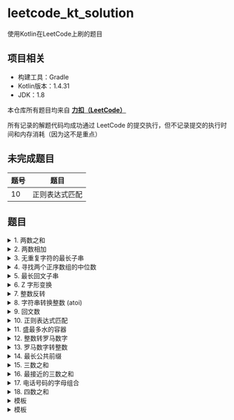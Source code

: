 # leetcode_kt_solution
 使用Kotlin在LeetCode上刷的题目

## 项目相关

- 构建工具：Gradle
- Kotlin版本：1.4.31
- JDK：1.8

本仓库所有题目均来自 **[力扣（LeetCode）](https://leetcode-cn.com/problemset/all/)**

所有记录的解题代码均成功通过 LeetCode 的提交执行，但不记录提交的执行时间和内存消耗（因为这不是重点）

## 未完成题目

| 题号 | 题目 |
| -- | -- |
| 10 | 正则表达式匹配 |

## 题目

<details>
<summary>1. 两数之和</summary>

### 两数之和

给定一个整数数组 `nums` 和一个整数目标值 `target`，请你在该数组中找出 **和为目标值** 的那 **两个** 整数，并返回它们的数组下标。

你可以假设每种输入只会对应一个答案。但是，数组中同一个元素不能使用两遍。

你可以按任意顺序返回答案。

- 难度：简单
- 链接：https://leetcode-cn.com/problems/two-sum

```Kotlin
class Solution1 {
    /**
     * 使用哈希表的 key 来进行匹配，时间复杂度 O(n)
     */
    fun twoSum(nums: IntArray, target: Int): IntArray {
        val hashMap = HashMap<Int, Int>()
        for ((index, num) in nums.withIndex()) {
            val get = hashMap[target - num]
            if (get != null) {
                return intArrayOf(get, index)
            }
            hashMap[num] = index
        }
        return intArrayOf()
    }
}
```
</details>

<details>
<summary>2. 两数相加</summary>

### 两数相加

给你两个 **非空** 的链表，表示两个非负的整数。它们每位数字都是按照 **逆序** 的方式存储的，并且每个节点只能存储 **一位** 数字。

请你将两个数相加，并以相同形式返回一个表示和的链表。

你可以假设除了数字 0 之外，这两个数都不会以 0 开头。

- 难度：中等
- 链接：https://leetcode-cn.com/problems/add-two-numbers

```Kotlin
class Solution2 {
    fun addTwoNumbers(l1: ListNode?, l2: ListNode?): ListNode? {
        var node1 = l1
        var node2 = l2
        var sum: Int
        var carry = 0
        val l3 = ListNode(0)
        var now: ListNode? = null
        while (node1 != null || node2 != null || carry == 1) {
            sum = (node1?.`val` ?: 0) + (node2?.`val` ?: 0) + carry
            carry = sum / 10
            now = if (now == null) {
                l3.also {  l3.`val` = sum  % 10 }
            } else {
                ListNode(sum % 10).also { now!!.next = it }
            }
            node1 = node1?.next
            node2 = node2?.next
        }
        return l3
    }
}
```
</details>

<details>
<summary>3. 无重复字符的最长子串</summary>

### 无重复字符的最长子串

给定一个字符串，请你找出其中不含有重复字符的 **最长子串** 的长度。

- 难度：中等
- 链接：https://leetcode-cn.com/problems/longest-substring-without-repeating-characters

```Kotlin
class Solution3 {
    /**
     * 滑动窗口，只需遍历一次，时间复杂度 O(n)
     */
    fun lengthOfLongestSubstring(s: String): Int {
        var max = 0
        var continuous = ""
        for (c in s) {
            val index = continuous.indexOf(c)
            continuous = (if (index != -1) continuous.substring(index + 1) else continuous) + c
            max = if (continuous.length > max) continuous.length else max
        }
        return max
    }
}
```
</details>

<details>
<summary>4. 寻找两个正序数组的中位数</summary>

### 寻找两个正序数组的中位数

给定两个大小分别为 `m` 和 `n` 的正序（从小到大）数组 `nums1` 和 `nums2`。请你找出并返回这两个正序数组的 **中位数**。

- 难度：困难
- 链接：https://leetcode-cn.com/problems/median-of-two-sorted-arrays

```Kotlin
class Solution4 {
    /**
     * 更好的解题思路请查看官方解题
     * https://leetcode-cn.com/problems/median-of-two-sorted-arrays/solution/xun-zhao-liang-ge-you-xu-shu-zu-de-zhong-wei-s-114/
     */
    fun findMedianSortedArrays(nums1: IntArray, nums2: IntArray): Double {
        val length = nums1.size + nums2.size
        var middle = 0
        var middlePre = 0
        var index1 = 0
        var index2 = 0
        var index = 0
        while (index <= length / 2) {
            middlePre = middle
            if (index1 <= nums1.size - 1 && index2 <= nums2.size - 1) {
                if (nums1[index1] <= nums2[index2]) {
                    middle = nums1[index1]
                    index1++
                } else {
                    middle = nums2[index2]
                    index2++
                }
            } else if (index1 <= nums1.size - 1) {
                middle = nums1[index1]
                index1++
            } else if (index2 <= nums2.size - 1) {
                middle = nums2[index2]
                index2++
            }
            index++
        }
        if (length % 2 == 1) {
            middlePre = middle
        }
        return (middlePre + middle) / 2.0
    }
}
```
</details>

<details>
<summary>5. 最长回文子串</summary>

### 最长回文子串

给你一个字符串 `s`，找到 `s` 中最长的回文子串。

- 难度：中等
- 链接：https://leetcode-cn.com/problems/longest-palindromic-substring

```Kotlin
class Solution5 {
    /**
     * 中心扩展，时间复杂度：O(n^2), 空间复杂度 O(1)
     */
    fun longestPalindrome(s: String): String {
        var left = 0
        var right = 0
        var result = ""
        var leftExtend = left + 1
        var rightExtend = right - 1
        while (right < s.length) {
            while ((leftExtend > 0 && rightExtend < s.length - 1) && (s[leftExtend - 1] == s[rightExtend + 1])) {
                rightExtend++
                leftExtend--
            }
            if (result.length < rightExtend - leftExtend + 1) {
                result = s.slice(leftExtend..rightExtend)
            }
            if (left < right) {
                left++
            } else {
                right++
            }
            leftExtend = left + 1
            rightExtend = right - 1
        }
        return result
    }
}
```
</details>

<details>
<summary>6. Z 字形变换</summary>

### Z 字形变换

将一个给定字符串 `s` 根据给定的行数 `numRows` ，以从上往下、从左到右进行 Z 字形排列。

比如输入字符串为 `"PAYPALISHIRING"` 行数为 `3` 时，排列如下：

```Text
P   A   H   N
A P L S I I G
Y   I   R
```
之后，你的输出需要从左往右逐行读取，产生出一个新的字符串，比如：`"PAHNAPLSIIGYIR"`。

- 难度：中等
- 链接：https://leetcode-cn.com/problems/zigzag-conversion

```Kotlin
class Solution6 {
    fun convert(s: String, numRows: Int): String {
        val builderList = LinkedList<StringBuilder>()
        for (row in 0 until numRows) {
            builderList.add(row, StringBuilder())
        }
        var direction = true
        var index = 0
        for (c in s) {
            builderList[index].append(c)
            if (index + 1 < numRows && (direction || (!direction && index - 1 < 0))) {
                index++
                direction = true
            } else if (index - 1 >= 0) {
                index--
                direction = false
            }
        }
        val resultStringBuilder = StringBuilder();
        for (row in 0 until numRows) {
            resultStringBuilder.append(builderList[row].toString())
        }
        return resultStringBuilder.toString();
    }
}
```
</details>

<details>
<summary>7. 整数反转</summary>

### 整数反转

给你一个 32 位的有符号整数 `x` ，返回将 `x 中的数字部分反转后的结果。

如果反转后整数超过 32 位的有符号整数的范围 `[−2^31, 2^31− 1]` ，就返回 0。

**假设环境不允许存储 64 位整数（有符号或无符号）。**

- 难度：简单
- 链接：https://leetcode-cn.com/problems/reverse-integer

```Kotlin
class Solution7 {
    /**
     * Note：
     * 时间复杂度 O(n), O(1), n 为数字长度
     * Int.MAX_VALUE = 2^31 − 1 = 2147483647
     * Int.MIN_VALUE = −2^31 = -2147483648
     */
    fun reverse(x: Int): Int {
        var temp = x
        var revNum = 0
        var pop: Int
        while (temp != 0) {
            pop = temp % 10
            temp /= 10
            if (revNum > Int.MAX_VALUE / 10 || (revNum == Int.MAX_VALUE / 10 && pop > 7)) return 0
            if (revNum < Int.MIN_VALUE / 10 || (revNum == Int.MIN_VALUE / 10 && pop < -8)) return 0
            revNum = revNum * 10 + pop
        }
        return revNum
    }
}
```
</details>

<details>
<summary>8. 字符串转换整数 (atoi)</summary>

### 字符串转换整数 (atoi)

请你来实现一个`myAtoi(string s)` 函数，使其能将字符串转换成一个 32 位有符号整数（类似 C/C++ 中的 atoi 函数）。

函数 `myAtoi(string s)` 的算法如下：
- 读入字符串并丢弃无用的前导空格
- 检查下一个字符（假设还未到字符末尾）为正还是负号，读取该字符（如果有）。 确定最终结果是负数还是正数。 如果两者都不存在，则假定结果为正。
- 读入下一个字符，直到到达下一个非数字字符或到达输入的结尾。字符串的其余部分将被忽略。
- 将前面步骤读入的这些数字转换为整数（即，"123" -> 123， "0032" -> 32）。如果没有读入数字，则整数为 0 。必要时更改符号（从步骤 2 开始）。
- 如果整数数超过 32 位有符号整数范围 `[−2^31, 2^31− 1]` ，需要截断这个整数，使其保持在这个范围内。具体来说，小于 `−2^31` 的整数应该被固定为 `−2^31` ，大于` 2^31− 1` 的整数应该被固定为 `2^31− 1` 。
- 返回整数作为最终结果。

注意：
- 本题中的空白字符只包括空格字符 `' '` 。
- 除前导空格或数字后的其余字符串外，请勿忽略 任何其他字符。


- 难度：中等
- 链接：https://leetcode-cn.com/problems/string-to-integer-atoi

```Kotlin
/**
 * Note：
 * 时间复杂度 O(n), O(1), n 为字符串长度
 * Int.MAX_VALUE = 2^31 − 1 = 2147483647
 * Int.MIN_VALUE = −2^31 = -2147483648
 * readStatus:
 *     0 start
 *     1 signed
 *     2 number
 *     3 end
 */
fun myAtoi(s: String): Int {
    var readStatus = 0
    var readCharInStatus = 0
    var num = 0
    var signed = 1
    var read: Int
    for (c in s) {
        readCharInStatus = if (c == ' ') 0 else if (c in "+-") 1 else if (c in "1234567890") 2 else 3
        readStatus = when (readStatus) {
            1 -> if (readCharInStatus == 2) 2 else 3
            2 -> if (readCharInStatus != 2) 3 else 2
            else -> readCharInStatus
        }
        if (readStatus == 3) break
        if (readStatus == 1 && c == '-') signed = -1
        if (readStatus == 2) {
            read = (c.toInt() - '0'.toInt()) * signed
            if (num > Int.MAX_VALUE / 10 || (num == Int.MAX_VALUE / 10 && read > 7)) return Int.MAX_VALUE
            if (num < Int.MIN_VALUE / 10 || (num == Int.MIN_VALUE / 10 && read < -8)) return Int.MIN_VALUE
            num = num * 10 + read
        }
    }
    return num
}
```
</details>

<details>
<summary>9. 回文数</summary>

### 回文数

给你一个整数 `x` ，如果 `x` 是一个回文整数，返回 `true` ；否则，返回 `false` 。

回文数是指正序（从左向右）和倒序（从右向左）读都是一样的整数。例如，`121` 是回文，而 `123` 不是。

- 难度：
- 链接：https://leetcode-cn.com/problems/palindrome-number

```Kotlin
class Solution9 {
    fun isPalindrome(x: Int): Boolean {
        if (x < 0 || (x != 0 && x % 10 == 0)) return false
        var y = x
        var revertedNumber = 0
        while (y > revertedNumber) {
            revertedNumber = revertedNumber * 10 + y % 10
            y /= 10
        }
        return revertedNumber == y || revertedNumber / 10 == y
    }
}
```
</details>

<details>
<summary>10. 正则表达式匹配</summary>

### 正则表达式匹配

给你一个字符串 `s` 和一个字符规律 `p` ，请你来实现一个支持 `'.'` 和 `'*'` 的正则表达式匹配。

- `'.'` 匹配任意单个字符
- `'*'` 匹配零个或多个前面的那一个元素

所谓匹配，是要涵盖 **整个** 字符串 `s` 的，而不是部分字符串。
  
- 难度：困难
- 链接：https://leetcode-cn.com/problems/regular-expression-matching

```Kotlin
class Solution10 {
    /**
     * 做不出
     */
    fun isMatch(s: String, p: String): Boolean {
        TODO()
    }
}
```
</details>

<details>
<summary>11. 盛最多水的容器</summary>

### 盛最多水的容器

给你 `n` 个非负整数 `a1，a2，...，an`，每个数代表坐标中的一个点`(i, ai)` 。

在坐标内画 `n` 条垂直线，垂直线 `i` 的两个端点分别为 `(i, ai)` 和 `(i, 0)`。

找出其中的两条线，使得它们与 `x` 轴共同构成的容器可以容纳最多的水。

说明：你不能倾斜容器。

- 难度：中等
- 链接：https://leetcode-cn.com/problems/container-with-most-water

```Kotlin
class Solution11 {
    /**
     * 双指针，时间复杂度为 O(n)，但提交结果并不是很理想
     */
    fun maxArea(height: IntArray): Int {
        var left = 0
        var right = height.size - 1
        var result = 0
        while (left < right) {
            val r = (right - left) * if (height[left] < height[right]) height[left++] else height[right--]
            if (r > result) result = r
        }
        return result
    }
}
```
</details>

<details>
<summary>12. 整数转罗马数字</summary>

### 整数转罗马数字

罗马数字包含以下七种字符： `I`， `V`， `X`， `L`，`C`，`D` 和 `M`。

```
字符          数值
I             1
V             5
X             10
L             50
C             100
D             500
M             1000
```

例如， 罗马数字 2 写做 `II`，即为两个并列的 1。12 写做 `XII`，即为 `X` + `II`。 27 写做 `XXVII`, 即为 `XX` + `V` + `II`。

通常情况下，罗马数字中小的数字在大的数字的右边。但也存在特例，例如 4 不写做 `IIII`，而是 `IV`。数字 1 在数字 5 的左边，所表示的数等于大数 5 减小数 1 得到的数值 4 。同样地，数字 9 表示为 `IX`。

这个特殊的规则只适用于以下六种情况：

- `I` 可以放在 `V`(5) 和 `X`(10) 的左边，来表示 4 和 9。
- `X` 可以放在 `L`(50) 和 `C`(100) 的左边，来表示 40 和 90。
- `C` 可以放在 `D`(500) 和 `M`(1000) 的左边，来表示 400 和 900。

给定一个整数，将其转为罗马数字。输入确保在 1 到 3999 的范围内。

- 难度：中等
- 链接：https://leetcode-cn.com/problems/integer-to-roman

```Kotlin
class Solution12 {
    /**
     * 外层 while 循环执行次数总为 13
     * 内层 while 由于 % 运算的特性也有固定执行上限
     * 因此时间复杂度为 O(1)
     */
    fun intToRoman(num: Int): String {
        val romanChars = arrayListOf("M", "CM", "D", "CD", "C", "XC", "L", "XL", "X", "IX", "V", "IV", "I")
        val romanPeripheryList = arrayListOf(1000, 900, 500, 400, 100, 90, 50, 40, 10, 9, 5, 4, 1)
        val result = StringBuffer()
        var number = num
        var peripheryIndex = 0
        var romanCharCount: Int
        while (peripheryIndex < romanPeripheryList.size) {
            romanCharCount = number / romanPeripheryList[peripheryIndex]
            number %= romanPeripheryList[peripheryIndex]
            while (romanCharCount-- != 0)
                result.append(romanChars[peripheryIndex])
            peripheryIndex++
        }
        return result.toString()
    }
}
```
</details>

<details>
<summary>13. 罗马数字转整数</summary>

### 罗马数字转整数

罗马数字包含以下七种字符： `I`， `V`， `X`， `L`，`C`，`D` 和 `M`。

```
字符          数值
I             1
V             5
X             10
L             50
C             100
D             500
M             1000
```

例如， 罗马数字 2 写做 `II`，即为两个并列的 1。12 写做 `XII`，即为 `X` + `II`。 27 写做 `XXVII`, 即为 `XX` + `V` + `II`。

通常情况下，罗马数字中小的数字在大的数字的右边。但也存在特例，例如 4 不写做 `IIII`，而是 `IV`。数字 1 在数字 5 的左边，所表示的数等于大数 5 减小数 1 得到的数值 4 。同样地，数字 9 表示为 `IX`。

这个特殊的规则只适用于以下六种情况：

- `I` 可以放在 `V`(5) 和 `X`(10) 的左边，来表示 4 和 9。
- `X` 可以放在 `L`(50) 和 `C`(100) 的左边，来表示 40 和 90。
- `C` 可以放在 `D`(500) 和 `M`(1000) 的左边，来表示 400 和 900。

给定一个罗马数字，将其转换成整数。输入确保在 1 到 3999 的范围内。

- 难度：简单
- 链接：https://leetcode-cn.com/problems/roman-to-integer

```Kotlin
class Solution13 {
    /**
     * 时间复杂度 O(n)
     */
    fun romanToInt(s: String): Int {
        fun getNum(i: Int) = when(s[i]){
            'I' -> 1
            'V' -> 5
            'X' -> 10
            'L' -> 50
            'C' -> 100
            'D' -> 500
            else -> 1000
        }
        var sum = 0
        var pre = getNum(0)
        var index = 1
        var num:Int
        while(index < s.length){
            num = getNum(index++)
            sum += if (pre < num) -pre else pre
            pre = num
        }
        return sum+pre
    }
}
```
</details>

<details>
<summary>14. 最长公共前缀</summary>

### 最长公共前缀

编写一个函数来查找字符串数组中的最长公共前缀。

如果不存在公共前缀，返回空字符串 `""`。

- 难度：简单
- 链接：https://leetcode-cn.com/problems/longest-common-prefix

```Kotlin
class Solution14 {
    /**
     * 时间复杂度 O(nm)，n 为字符串数量，m 为最短的字符串长度
     */
    fun longestCommonPrefix(strs: Array<String>): String {
        if (strs.isEmpty()) return ""
        if (strs.size == 1) return strs[0]
        var index = -1
        loop@ while (++index < strs[0].length) {
            val c = strs[0][index]
            for (str in strs) if (index >= str.length || c != str[index]) break@loop
        }
        if (index < 0) return ""
        return strs[0].substring(0, index)
    }
}
```
</details>

<details>
<summary>15. 三数之和</summary>

### 三数之和

给你一个包含 `n` 个整数的数组 `nums`，判断 `nums` 中是否存在三个元素 a，b，c ，使得 a + b + c = 0 ？请你找出所有和为 0 且不重复的三元组。

注意：答案中不可以包含重复的三元组。

- 难度：中等
- 链接：https://leetcode-cn.com/problems/3sum

```Kotlin
class Solution15 {
    fun threeSum(nums: IntArray): List<List<Int>> {
        val result = ArrayList<List<Int>>()
        nums.sort()
        for (i1 in nums.indices) {
            if (nums[i1] > 0) break
            if (i1 > 0 && nums[i1] == nums[i1 - 1]) continue
            var i2 = i1 + 1
            var i3 = nums.size - 1
            while (i2 < i3) {
                when {
                    nums[i1] + nums[i2] + nums[i3] > 0 -> while (i2 < --i3) if (nums[i3] != nums[i3 + 1]) break
                    nums[i1] + nums[i2] + nums[i3] < 0 -> while (++i2 < i3) if (nums[i2] != nums[i2 - 1]) break
                    else -> {
                        result.add(listOf(nums[i1], nums[i2], nums[i3]))
                        while (++i2 < i3) if (nums[i2] != nums[i2 - 1]) break
                    }
                }
            }
        }
        return result
    }
}
```
</details>

<details>
<summary>16. 最接近的三数之和</summary>

### 最接近的三数之和

给定一个包括 n 个整数的数组 `nums` 和 一个目标值 `target`。找出 `nums` 中的三个整数，使得它们的和与 `target` 最接近。 返回这三个数的和。假定每组输入只存在唯一答案。

- 难度：中等
- 链接：https://leetcode-cn.com/problems/3sum-closest

```Kotlin
class Solution16 {
    fun threeSumClosest(nums: IntArray, target: Int): Int {
        fun abs(num: Int): Int = if (num < 0) -num else num
        nums.sort()
        var result = nums[0] + nums[1] + nums[2]
        var i1 = -1
        var i2: Int
        var i3: Int
        while (++i1 < nums.size - 2) {
            i2 = i1 + 1
            i3 = nums.size - 1
            while (i2 < i3) {
                val sum = nums[i1] + nums[i2] + nums[i3]
                if (abs(sum - target) < abs(result - target)) result = sum
                if (sum < target) i2++
                else if (sum > target) i3--
                else return result
            }
        }
        return result
    }
}
```
</details>

<details>
<summary>17. 电话号码的字母组合</summary>

### 电话号码的字母组合

给定一个仅包含数字 `2-9` 的字符串，返回所有它能表示的字母组合。答案可以按 **任意顺序** 返回。

给出数字到字母的映射如下（与电话按键相同）。注意 1 不对应任何字母。

![](https://assets.leetcode-cn.com/aliyun-lc-upload/original_images/17_telephone_keypad.png)

- 难度：中等
- 链接：https://leetcode-cn.com/problems/letter-combinations-of-a-phone-number

```Kotlin
class Solution17 {
    /**
     * 回溯法
     * 数字 2，3，4，5，6，8 有 3 个对应字母，假设有 m 个这个类型的数字
     * 数字 7，9 有 4 个对应字母，假设有 n 个这个类型的数字
     * 时间复杂度为 O(3^m * 4^n)
     */
    fun letterCombinations(digits: String): List<String> {
        val letters = arrayListOf("", "", "abc", "def", "ghi", "jkl", "mno", "pqrs", "tuv", "wxyz")
        val result = LinkedList<String>()
        if (digits.isEmpty()) return result
        fun backtrack(digits: String, combination: String) {
            if (digits.isEmpty()) result.add(combination)
            else for (letter in letters[digits[0].toInt() - 48])
                backtrack(digits.substring(1), combination + letter)
        }
        backtrack(digits, "")
        return result
    }
}
```
</details>

<details>
<summary>18. 四数之和</summary>

### 四数之和

给你一个包含 n 个整数的数组 `nums` 和一个目标值 `target`，判断 `nums` 中是否存在三个元素 a，b，c 和 d ，使得 a + b + c + d 的值与 `target` 相等？

找出所有满足条件且不重复的四元组

- 难度：中等
- 链接：https://leetcode-cn.com/problems/4sum

```Kotlin
class Solution18 {
    fun fourSum(nums: IntArray, target: Int): List<List<Int>> {
        val result = LinkedList<List<Int>>()
        if(nums.size < 4) return result
        nums.sort()
        val n = nums.size
        for (i1 in 0 until n - 3) {
            if (i1 > 0 && nums[i1] == nums[i1 - 1]) continue
            if (nums[i1] + nums[n - 1] + nums[n - 2] + nums[n - 3] < target) continue
            if (nums[i1] + nums[i1 + 1] + nums[i1 + 2] + nums[i1 + 3] > target) break
            for (i2 in i1 + 1 until n - 2) {
                if (i2 > i1 + 1 && nums[i2] == nums[i2 - 1]) continue
                if (nums[i1] + nums[i2] + nums[n - 1] + nums[n - 2] < target) continue
                if (nums[i1] + nums[i2] + nums[i2 + 1] + nums[i2 + 2] > target) break
                var i3 = i2 + 1
                var i4 = n - 1
                while (i3 < i4) {
                    if (i3 > i2 + 1 && nums[i3] == nums[i3 - 1]) {
                        i3++
                        continue
                    }
                    if (i4 < n - 1 && nums[i4] == nums[i4 + 1]) {
                        i4--
                        continue
                    }
                    when {
                        nums[i1] + nums[i2] + nums[i3] + nums[i4] < target -> i3++
                        nums[i1] + nums[i2] + nums[i3] + nums[i4] > target -> i4--
                        else -> result.add(listOf(nums[i1], nums[i2], nums[i3++], nums[i4]))
                    }
                }
            }
        }
        return result
    }
}
```
</details>

<details>
<summary>模板</summary>

### 题目

description

- 难度：
- 链接：

```Kotlin
code
```
</details>

<details>
<summary>模板</summary>

### 题目

description

- 难度：
- 链接：

```Kotlin
code
```
</details>